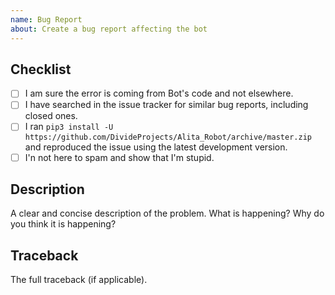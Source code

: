 ```yaml
---
name: Bug Report
about: Create a bug report affecting the bot
---
```


<!-- WARNING: Ignoring this template could lead to the issue being closed as incomplete -->

## Checklist
- [ ] I am sure the error is coming from Bot's code and not elsewhere.
- [ ] I have searched in the issue tracker for similar bug reports, including closed ones.
- [ ] I ran `pip3 install -U https://github.com/DivideProjects/Alita_Robot/archive/master.zip` and reproduced the issue using the latest development version.
- [ ] I'n not here to spam and show that I'm stupid.

## Description
A clear and concise description of the problem.
What is happening?
Why do you think it is happening?


## Traceback
The full traceback (if applicable).
